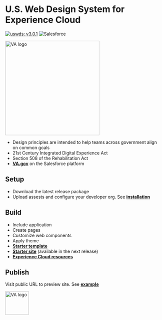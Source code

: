 # U.S. Web Design System for Experience Cloud

[![uswds: v3.0.1](https://img.shields.io/badge/uswds-v3.0.1-252f3e?style=for-the-badge&logo=data%3Aimage%2Fsvg%2Bxml%3Bbase64%2CPHN2ZyB4bWxucz0iaHR0cDovL3d3dy53My5vcmcvMjAwMC9zdmciIHdpZHRoPSIyOTkiIGhlaWdodD0iMjgzIiB2aWV3Qm94PSIwIDAgMjk5IDI4MyI%2BICA8ZyBmaWxsPSJub25lIiBmaWxsLXJ1bGU9ImV2ZW5vZGQiPiAgICA8cG9seWdvbiBmaWxsPSIjODFBRUZDIiBwb2ludHM9IjI5OC40NSAxNjkuMzQyIDE5My43NzMgMTY5LjMzNSAyNDYuMTA0IDguOTQ0Ii8%2BICAgIDxwb2x5Z29uIGZpbGw9IiM0RDUyQUYiIHBvaW50cz0iMjMzLjg0NCAwIDIwMS40OSA5OS4xMTYgNjQuNDUxIDAiLz4gICAgPHBvbHlnb24gZmlsbD0iI0VFNjAxRCIgcG9pbnRzPSI0LjQ1OCAxODMuMjY5IDg5LjE0OCAxMjIuMDE2IDE0MS41IDI4Mi40MDEiLz4gICAgPHBvbHlnb24gZmlsbD0iI0Y2QkQ5QyIgcG9pbnRzPSI1Mi4zNDYgOC42MjQgMTM3LjAyNyA2OS44ODkgMCAxNjkuMDIzIi8%2BICAgIDxwb2x5Z29uIGZpbGw9IiNFNkU2RTYiIHBvaW50cz0iMTU2LjgxNyAyODIuNDc1IDEyNC40NzYgMTgzLjM1NCAyOTMuODU5IDE4My4zNDMiLz4gIDwvZz48L3N2Zz4%3D)](https://github.com/uswds/uswds) ![Salesforce](https://img.shields.io/badge/Salesforce-00A1E0?style=for-the-badge&logo=Salesforce&logoColor=white)

<img width="301" alt="VA logo" src="https://user-images.githubusercontent.com/104940944/172231024-5c3b2837-04b5-485e-9845-3164fb7548f6.png">

* Design principles are intended to help teams across government align on common goals
* 21st Century Integrated Digital Experience Act
* Section 508 of the Rehabilitation Act
* **[VA.gov](https://www.va.gov/)** on the Salesforce platform

## Setup
* Download the latest release package
* Upload assests and configure your developer org. See **[installation](https://github.com/aj-va/va.gov-salesforce/blob/main/Installation.md)**

## Build

* Include application
* Create pages
* Customize web components
* Apply theme
* **[Starter template](https://vawds-dev-ed.my.site.com/starter/template)**
* **[Starter site](https://github.com/aj-va/va.gov-salesforce)** (available in the next release)
* **[Experience Cloud resources](https://salesforce-experiencecloud.github.io/)**

## Publish
Visit public URL to preview site. See **[example](https://ccidev-vacommunity.cs133.force.com/ccisubmissionportal)**

<img width="75" alt="VA logo" src="https://user-images.githubusercontent.com/104940944/172249460-8fd517a9-c0d0-4c9d-b6c7-e6a90408e93a.png">
